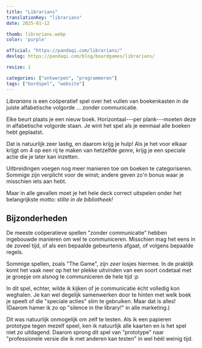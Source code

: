 ```yaml
---
title: "Librarians"
translationKey: "librarians"
date: 2025-01-12

thumb: librarians.webp
color: 'purple'

official: "https://pandaqi.com/librarians/"
devlog: https://pandaqi.com/blog/boardgames/librarians/

resize: 1

categories: ["ontwerpen", "programmeren"]
tags: ["bordspel", "website"]
---
```


_Librarians_ is een coöperatief spel over het vullen van boekenkasten in de juiste alfabetische volgorde ... zonder communicatie.

Elke beurt plaats je een nieuw boek. Horizontaal---per plank---moeten deze in alfabetische volgorde staan. Je wint het spel als je eenmaal alle boeken hebt geplaatst.

Dat is natuurlijk zeer lastig, en daarom krijg je hulp! Als je het voor elkaar krijgt om 4 op een rij te maken van hetzelfde _genre_, krijg je een speciale actie die je later kan inzetten.

Uitbreidingen voegen nog meer manieren toe om boeken te categoriseren. Sommige zijn verplicht voor de winst; andere geven zo'n bonus waar je misschien iets aan hebt.

Maar in alle gevallen moet je het hele deck correct uitspelen onder het belangrijkste motto: _stilte in de bibliotheek!_

## Bijzonderheden

De meeste coöperatieve spellen "zonder communicatie" hebben ingebouwde manieren om wel te communiceren. Misschien mag het eens in de zoveel tijd, of als een bepaalde gebeurtenis afgaat, of volgens bepaalde regels. 

Sommige spellen, zoals "The Game", zijn _zeer_ losjes hiermee. In de praktijk komt het vaak neer op het ter plekke uitvinden van een soort codetaal met je groepje om alsnog te communiceren de hele tijd :p

In dit spel, echter, wilde ik kijken of je communicatie écht volledig kon weghalen. Je kan wel degelijk samenwerken door te hinten met welk boek je speelt of die "speciale acties" slim te gebruiken. Maar dat is alles! (Daarom hamer ik zo op "silence in the library!" in alle marketing.)

Dit was natuurlijk onmogelijk om zelf te testen. Als ik een papieren prototype tegen mezelf speel, ken ik natuurlijk alle kaarten en is het spel niet zo uitdagend. Daarom sprong dit spel van "prototype" naar "professionele versie die ik met anderen kan testen" in wel héél weinig tijd.